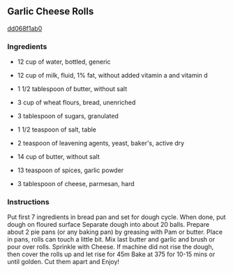 ## Garlic Cheese Rolls

[dd068f1ab0](http://www.food.com/recipe/garlic-cheese-rolls-461551)

### Ingredients

 - 12 cup of water, bottled, generic

 - 12 cup of milk, fluid, 1% fat, without added vitamin a and vitamin d

 - 1 1/2 tablespoon of butter, without salt

 - 3 cup of wheat flours, bread, unenriched

 - 3 tablespoon of sugars, granulated

 - 1 1/2 teaspoon of salt, table

 - 2 teaspoon of leavening agents, yeast, baker's, active dry

 - 14 cup of butter, without salt

 - 13 teaspoon of spices, garlic powder

 - 3 tablespoon of cheese, parmesan, hard

### Instructions

Put first 7 ingredients in bread pan and set for dough cycle. When done, put dough on floured surface Separate dough into about 20 balls. Prepare about 2 pie pans (or any baking pan) by greasing with Pam or butter. Place in pans, rolls can touch a little bit. Mix last butter and garlic and brush or pour over rolls. Sprinkle with Cheese. If machine did not rise the dough, then cover the rolls up and let rise for 45m Bake at 375 for 10-15 mins or until golden. Cut them apart and Enjoy!